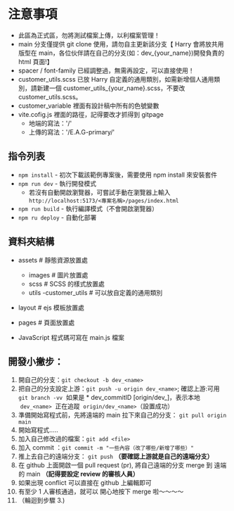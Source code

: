 # 注意事項

- 此區為正式區，勿將測試檔案上傳，以利檔案管理！
- main 分支僅提供 git clone 使用，請勿自主更新該分支【 Harry 會將放共用版型在 main，各位伙伴請在自己的分支(如：dev\_{your_name})開發負責的 html 頁面!】
- spacer / font-family 已經調整過，無需再設定，可以直接使用！
- customer_utils.scss 已放 Harry 自定義的通用類別，如需新增個人通用類別，請新建一個 customer_utils_{your_name}.scss，不要改 customer_utils.scss。
- customer_variable 裡面有設計稿中所有的色號變數
- vite.cofig.js 裡面的路徑，記得要改才抓得到 gitpage
  - 地端的寫法：'/'
  - 上傳的寫法：'/E.A.G-primary/'

## 指令列表

- `npm install` - 初次下載該範例專案後，需要使用 npm install 來安裝套件
- `npm run dev` - 執行開發模式
  - 若沒有自動開啟瀏覽器，可嘗試手動在瀏覽器上輸入
    `http://localhost:5173/<專案名稱>/pages/index.html`
- `npm run build` - 執行編譯模式（不會開啟瀏覽器）
- `npm ru deploy` - 自動化部署

## 資料夾結構

- assets # 靜態資源放置處

  - images # 圖片放置處
  - scss # SCSS 的樣式放置處
  - utils
    -customer_utils # 可以放自定義的通用類別

- layout # ejs 模板放置處
- pages # 頁面放置處

- JavaScript 程式碼可寫在 main.js 檔案

## 開發小撇步：

1. 開自己的分支：`git checkout -b dev_<name>`
2. 把自己的分支設定上游：`git push -u origin dev_<name>`; 確認上游:可用 `git branch -vv`  如果是 * dev_commitID [origin/dev_]，表示本地  `dev_<name>`  正在追蹤  `origin/dev_<name>`（設置成功）
3. 準備開始寫程式前，先將遠端的 main 拉下來自己的分支： `git pull origin main`
4. 開始寫程式.....
5. 加入自己修改過的檔案：`git add <file>`
6. 加入 commit ：`git commit -m "一些內容（改了哪些/新增了哪些）"`
7. 推上去自己的遠端分支： `git push` **（要確認上游就是自己的遠端分支）**
8. 在 github 上面開啟一個 pull request (pr), 將自己遠端的分支 merge 到 遠端的 main **（記得要設定 review 的審核人員）**
9. 如果出現 conflict 可以直接在 github 上編輯即可
10. 有至少 1 人審核通過，就可以 開心地按下 merge 啦～～～～
11. （輪迴到步驟 3.)
